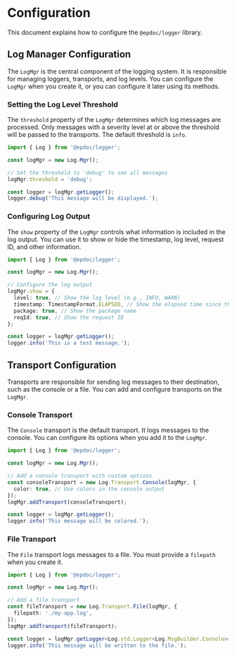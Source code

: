 # Configuration

This document explains how to configure the `@epdoc/logger` library.

## Log Manager Configuration

The `LogMgr` is the central component of the logging system. It is responsible for managing loggers, transports, and log
levels. You can configure the `LogMgr` when you create it, or you can configure it later using its methods.

### Setting the Log Level Threshold

The `threshold` property of the `LogMgr` determines which log messages are processed. Only messages with a severity
level at or above the threshold will be passed to the transports. The default threshold is `info`.

```typescript
import { Log } from '@epdoc/logger';

const logMgr = new Log.Mgr();

// Set the threshold to 'debug' to see all messages
logMgr.threshold = 'debug';

const logger = logMgr.getLogger();
logger.debug('This message will be displayed.');
```

### Configuring Log Output

The `show` property of the `LogMgr` controls what information is included in the log output. You can use it to show or
hide the timestamp, log level, request ID, and other information.

```typescript
import { Log } from '@epdoc/logger';

const logMgr = new Log.Mgr();

// Configure the log output
logMgr.show = {
  level: true, // Show the log level (e.g., INFO, WARN)
  timestamp: TimestampFormat.ELAPSED, // Show the elapsed time since the application started
  package: true, // Show the package name
  reqId: true, // Show the request ID
};

const logger = logMgr.getLogger();
logger.info('This is a test message.');
```

## Transport Configuration

Transports are responsible for sending log messages to their destination, such as the console or a file. You can add and
configure transports on the `LogMgr`.

### Console Transport

The `Console` transport is the default transport. It logs messages to the console. You can configure its options when
you add it to the `LogMgr`.

```typescript
import { Log } from '@epdoc/logger';

const logMgr = new Log.Mgr();

// Add a console transport with custom options
const consoleTransport = new Log.Transport.Console(logMgr, {
  color: true, // Use colors in the console output
});
logMgr.addTransport(consoleTransport);

const logger = logMgr.getLogger();
logger.info('This message will be colored.');
```

### File Transport

The `File` transport logs messages to a file. You must provide a `filepath` when you create it.

```typescript
import { Log } from '@epdoc/logger';

const logMgr = new Log.Mgr();

// Add a file transport
const fileTransport = new Log.Transport.File(logMgr, {
  filepath: './my-app.log',
});
logMgr.addTransport(fileTransport);

const logger = logMgr.getLogger<Log.std.Logger<Log.MsgBuilder.Console>>();
logger.info('This message will be written to the file.');
```

